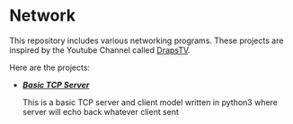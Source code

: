 # Network

This repository includes various networking programs. These projects are inspired by the Youtube Channel called [DrapsTV](https://www.youtube.com/user/DrapsTV).

Here are the projects:

-  [***Basic TCP Server***](basic_tcp)

   This is a basic TCP server and client model written in python3 where server will echo back whatever client sent
